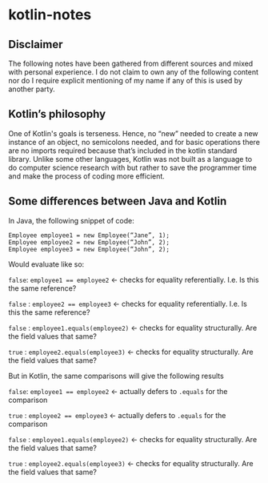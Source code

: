 # kotlin-notes

## Disclaimer

The following notes have been gathered from different sources and mixed with
personal experience. I do not claim to own any of the following content nor do I require
explicit mentioning of my name if any of this is used by another party.

## Kotlin’s philosophy

One of Kotlin's goals is terseness. Hence, no “new” needed to create a new instance of an object, no semicolons needed, and for basic operations there are no imports required because that’s included in the kotlin standard library. Unlike some other languages, Kotlin was not built as a language to do computer science research with but rather to save the programmer time and make the process of coding more efficient.

## Some differences between Java and Kotlin

In Java, the following snippet of code:

```
Employee employee1 = new Employee(“Jane”, 1);
Employee employee2 = new Employee(“John”, 2);
Employee employee3 = new Employee(“John”, 2);
```

Would evaluate like so:

`false`: `employee1 == employee2` <- checks for equality referentially. I.e. Is this the same reference?

`false` : `employee2 == employee3` <- checks for equality referentially. I.e. Is this the same reference?

`false` : `employee1.equals(employee2)` <- checks for equality structurally. Are the field values that same?

`true` : `employee2.equals(employee3)` <- checks for equality structurally. Are the field values that same?

But in Kotlin, the same comparisons will give the following results

`false`: `employee1 == employee2` <- actually defers to `.equals` for the comparison

`true` : `employee2 == employee3` <- actually defers to `.equals` for the comparison

`false` : `employee1.equals(employee2)` <- checks for equality structurally. Are the field values that same?

`true` : `employee2.equals(employee3)` <- checks for equality structurally. Are the field values that same?

